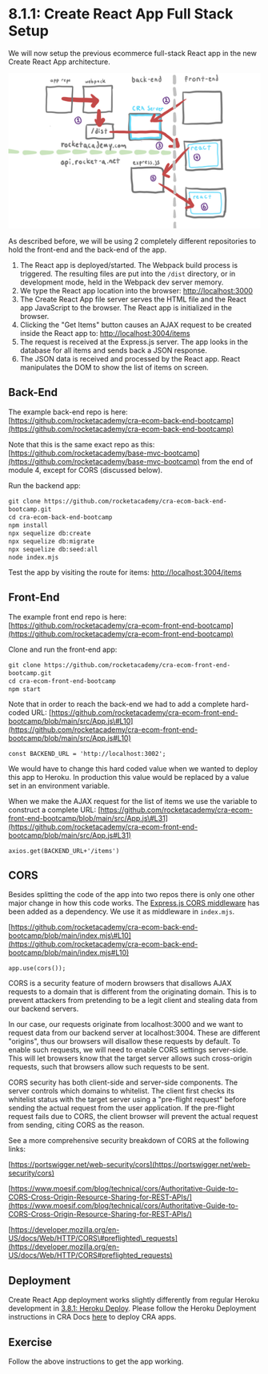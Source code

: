 # 8.1.1: Create React App Full Stack Setup

We will now setup the previous ecommerce full-stack React app in the new Create React App architecture.

![](../../.gitbook/assets/cra-arch-2.jpg)

As described before, we will be using 2 completely different repositories to hold the front-end and the back-end of the app.

1. The React app is deployed/started. The Webpack build process is triggered. The resulting files are put into the `/dist` directory, or in development mode, held in the Webpack dev server memory.
2. We type the React app location into the browser: [http://localhost:3000](http://localhost:3000)
3. The Create React App file server serves the HTML file and the React app JavaScript to the browser. The React app is initialized in the browser.
4. Clicking the "Get Items" button causes an AJAX request to be created inside the React app to: [http://localhost:3004/items](http://localhost:3004/items)
5. The request is received at the Express.js server. The app looks in the database for all items and sends back a JSON response.
6. The JSON data is received and processed by the React app. React manipulates the DOM to show the list of items on screen.

## Back-End

The example back-end repo is here: [https://github.com/rocketacademy/cra-ecom-back-end-bootcamp](https://github.com/rocketacademy/cra-ecom-back-end-bootcamp)

Note that this is the same exact repo as this: [https://github.com/rocketacademy/base-mvc-bootcamp](https://github.com/rocketacademy/base-mvc-bootcamp) from the end of module 4, except for CORS \(discussed below\).

Run the backend app:

```text
git clone https://github.com/rocketacademy/cra-ecom-back-end-bootcamp.git
cd cra-ecom-back-end-bootcamp
npm install
npx sequelize db:create
npx sequelize db:migrate
npx sequelize db:seed:all
node index.mjs
```

Test the app by visiting the route for items: [http://localhost:3004/items](http://localhost:3004/items)

## Front-End

The example front end repo is here: [https://github.com/rocketacademy/cra-ecom-front-end-bootcamp](https://github.com/rocketacademy/cra-ecom-front-end-bootcamp)

Clone and run the front-end app:

```text
git clone https://github.com/rocketacademy/cra-ecom-front-end-bootcamp.git
cd cra-ecom-front-end-bootcamp
npm start
```

Note that in order to reach the back-end we had to add a complete hard-coded URL: [https://github.com/rocketacademy/cra-ecom-front-end-bootcamp/blob/main/src/App.js\#L10](https://github.com/rocketacademy/cra-ecom-front-end-bootcamp/blob/main/src/App.js#L10)

```text
const BACKEND_URL = 'http://localhost:3002';
```

We would have to change this hard coded value when we wanted to deploy this app to Heroku. In production this value would be replaced by a value set in an environment variable.

When we make the AJAX request for the list of items we use the variable to construct a complete URL: [https://github.com/rocketacademy/cra-ecom-front-end-bootcamp/blob/main/src/App.js\#L31](https://github.com/rocketacademy/cra-ecom-front-end-bootcamp/blob/main/src/App.js#L31)

```text
axios.get(BACKEND_URL+'/items')
```

## CORS

Besides splitting the code of the app into two repos there is only one other major change in how this code works. The [Express.js CORS middleware](https://expressjs.com/en/resources/middleware/cors.html) has been added as a dependency. We use it as middleware in `index.mjs`.

[https://github.com/rocketacademy/cra-ecom-back-end-bootcamp/blob/main/index.mjs\#L10](https://github.com/rocketacademy/cra-ecom-back-end-bootcamp/blob/main/index.mjs#L10)

```text
app.use(cors());
```

CORS is a security feature of modern browsers that disallows AJAX requests to a domain that is different from the originating domain. This is to prevent attackers from pretending to be a legit client and stealing data from our backend servers.

In our case, our requests originate from localhost:3000 and we want to request data from our backend server at localhost:3004. These are different "origins", thus our browsers will disallow these requests by default. To enable such requests, we will need to enable CORS settings server-side. This will let browsers know that the target server allows such cross-origin requests, such that browsers allow such requests to be sent.

CORS security has both client-side and server-side components. The server controls which domains to whitelist. The client first checks its whitelist status with the target server using a "pre-flight request" before sending the actual request from the user application. If the pre-flight request fails due to CORS, the client browser will prevent the actual request from sending, citing CORS as the reason.

See a more comprehensive security breakdown of CORS at the following links:

[https://portswigger.net/web-security/cors](https://portswigger.net/web-security/cors)

[https://www.moesif.com/blog/technical/cors/Authoritative-Guide-to-CORS-Cross-Origin-Resource-Sharing-for-REST-APIs/](https://www.moesif.com/blog/technical/cors/Authoritative-Guide-to-CORS-Cross-Origin-Resource-Sharing-for-REST-APIs/)

[https://developer.mozilla.org/en-US/docs/Web/HTTP/CORS\#preflighted\_requests](https://developer.mozilla.org/en-US/docs/Web/HTTP/CORS#preflighted_requests)

## Deployment

Create React App deployment works slightly differently from regular Heroku development in [3.8.1: Heroku Deploy](../../3-backend-application/3.8-heroku/3.8.1-heroku-deploy.md). Please follow the Heroku Deployment instructions in CRA Docs [here](https://create-react-app.dev/docs/deployment/#heroku) to deploy CRA apps.

## Exercise

Follow the above instructions to get the app working.

